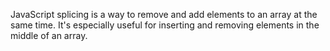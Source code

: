 JavaScript splicing is a way to remove and add elements to an array at the same time.
It's especially useful for inserting and removing elements in the middle of an array.
